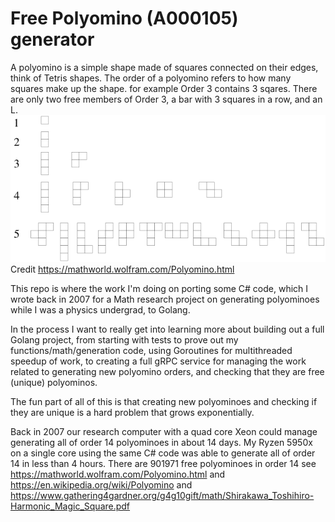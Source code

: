 # Free Polyomino (A000105) generator

A polyomino is a simple shape made of squares connected on their edges, think of Tetris shapes. The order of a polyomino refers to how many squares make up the shape. for example Order 3 contains 3 sqares. There are only two free members of Order 3, a bar with 3 squares in a row, and an L.
![Alt text](Polyominoes_1300.svg "example of order 1 through 5 free polyominoes") 
Credit https://mathworld.wolfram.com/Polyomino.html 

This repo is where the work I'm doing on porting some C# code, which I wrote back in 2007 for a Math research project on generating polyominoes while I was a physics undergrad, to Golang.

In the process I want to really get into learning more about building out a full Golang project, from starting with tests to prove out my functions/math/generation code, using Goroutines for multithreaded speedup of work, to creating a full gRPC service for managing the work related to generating new polyomino orders, and checking that they are free (unique) polyominos.

The fun part of all of this is that creating new polyominoes and checking if they are unique is a hard problem that grows exponentially.

Back in 2007 our research computer with a quad core Xeon could manage generating all of order 14 polyominoes in about 14 days. My Ryzen 5950x on a single core using the same C# code was able to generate all of order 14 in less than 4 hours. There are 901971 free polyominoes in order 14 see https://mathworld.wolfram.com/Polyomino.html and https://en.wikipedia.org/wiki/Polyomino and https://www.gathering4gardner.org/g4g10gift/math/Shirakawa_Toshihiro-Harmonic_Magic_Square.pdf

